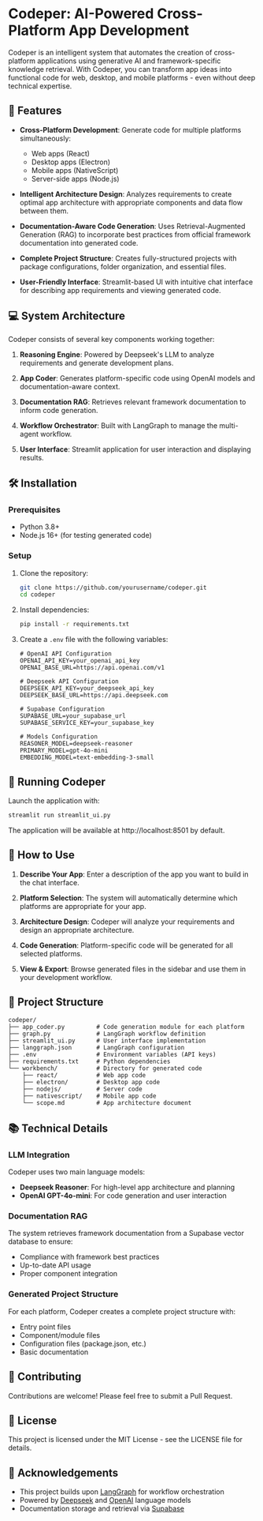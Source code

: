 # Codeper: AI-Powered Cross-Platform App Development

Codeper is an intelligent system that automates the creation of cross-platform applications using generative AI and framework-specific knowledge retrieval. With Codeper, you can transform app ideas into functional code for web, desktop, and mobile platforms - even without deep technical expertise.

## 🚀 Features

- **Cross-Platform Development**: Generate code for multiple platforms simultaneously:
  - Web apps (React)
  - Desktop apps (Electron)
  - Mobile apps (NativeScript)
  - Server-side apps (Node.js)

- **Intelligent Architecture Design**: Analyzes requirements to create optimal app architecture with appropriate components and data flow between them.

- **Documentation-Aware Code Generation**: Uses Retrieval-Augmented Generation (RAG) to incorporate best practices from official framework documentation into generated code.

- **Complete Project Structure**: Creates fully-structured projects with package configurations, folder organization, and essential files.

- **User-Friendly Interface**: Streamlit-based UI with intuitive chat interface for describing app requirements and viewing generated code.

## 💻 System Architecture

Codeper consists of several key components working together:

1. **Reasoning Engine**: Powered by Deepseek's LLM to analyze requirements and generate development plans.

2. **App Coder**: Generates platform-specific code using OpenAI models and documentation-aware context.

3. **Documentation RAG**: Retrieves relevant framework documentation to inform code generation.

4. **Workflow Orchestrator**: Built with LangGraph to manage the multi-agent workflow.

5. **User Interface**: Streamlit application for user interaction and displaying results.

## 🛠️ Installation

### Prerequisites

- Python 3.8+
- Node.js 16+ (for testing generated code)

### Setup

1. Clone the repository:
   ```bash
   git clone https://github.com/yourusername/codeper.git
   cd codeper
   ```

2. Install dependencies:
   ```bash
   pip install -r requirements.txt
   ```

3. Create a `.env` file with the following variables:
   ```
   # OpenAI API Configuration
   OPENAI_API_KEY=your_openai_api_key
   OPENAI_BASE_URL=https://api.openai.com/v1

   # Deepseek API Configuration
   DEEPSEEK_API_KEY=your_deepseek_api_key
   DEEPSEEK_BASE_URL=https://api.deepseek.com

   # Supabase Configuration
   SUPABASE_URL=your_supabase_url
   SUPABASE_SERVICE_KEY=your_supabase_key
   
   # Models Configuration
   REASONER_MODEL=deepseek-reasoner
   PRIMARY_MODEL=gpt-4o-mini
   EMBEDDING_MODEL=text-embedding-3-small
   ```

## 🚀 Running Codeper

Launch the application with:

```bash
streamlit run streamlit_ui.py
```

The application will be available at http://localhost:8501 by default.

## 🧪 How to Use

1. **Describe Your App**: Enter a description of the app you want to build in the chat interface.

2. **Platform Selection**: The system will automatically determine which platforms are appropriate for your app.

3. **Architecture Design**: Codeper will analyze your requirements and design an appropriate architecture.

4. **Code Generation**: Platform-specific code will be generated for all selected platforms.

5. **View & Export**: Browse generated files in the sidebar and use them in your development workflow.

## 📂 Project Structure

```
codeper/
├── app_coder.py         # Code generation module for each platform
├── graph.py             # LangGraph workflow definition
├── streamlit_ui.py      # User interface implementation
├── langgraph.json       # LangGraph configuration
├── .env                 # Environment variables (API keys)
├── requirements.txt     # Python dependencies
└── workbench/           # Directory for generated code
    ├── react/           # Web app code
    ├── electron/        # Desktop app code
    ├── nodejs/          # Server code
    ├── nativescript/    # Mobile app code
    └── scope.md         # App architecture document
```

## 📚 Technical Details

### LLM Integration

Codeper uses two main language models:
- **Deepseek Reasoner**: For high-level app architecture and planning
- **OpenAI GPT-4o-mini**: For code generation and user interaction

### Documentation RAG

The system retrieves framework documentation from a Supabase vector database to ensure:
- Compliance with framework best practices
- Up-to-date API usage
- Proper component integration

### Generated Project Structure

For each platform, Codeper creates a complete project structure with:
- Entry point files
- Component/module files
- Configuration files (package.json, etc.)
- Basic documentation

## 🤝 Contributing

Contributions are welcome! Please feel free to submit a Pull Request.

## 📜 License

This project is licensed under the MIT License - see the LICENSE file for details.

## 🙏 Acknowledgements

- This project builds upon [LangGraph](https://github.com/langchain-ai/langgraph) for workflow orchestration
- Powered by [Deepseek](https://deepseek.com) and [OpenAI](https://openai.com) language models
- Documentation storage and retrieval via [Supabase](https://supabase.com)
